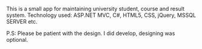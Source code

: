 This is a small app for maintaining university student, course and result system.
Technology used: ASP.NET MVC, C#, HTML5, CSS, jQuery, MSSQL SERVER etc.


P.S: Please be patient with the design. I did develop, designing was optional.